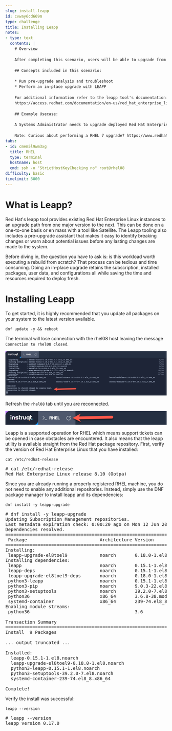 ```yaml
---
slug: install-leapp
id: cvway6cd669m
type: challenge
title: Installing Leapp
notes:
- type: text
  contents: |
    # Overview

    After completing this scenario, users will be able to upgrade from one major version of Red Hat Enterprise Linux 8 to 9.latest

    ## Concepts included in this scenario:

    * Run pre-upgrade analysis and troubleshoot
    * Perform an in-place upgrade with LEAPP

    For additional information refer to the leapp tool's documentation:
    https://access.redhat.com/documentation/en-us/red_hat_enterprise_linux/9/html/upgrading_from_rhel_8_to_rhel_9/index

    ## Example Usecase:

    A Systems Administrator needs to upgrade deployed Red Hat Enterprise Linux servers from their current version to the next major version to take advantage of a longer lifecycle and new features without needing to perform a clean install.

    Note: Curious about performing a RHEL 7 upgrade? https://www.redhat.com/en/interactive-labs/perform-in-place-upgrade-with-leapp
tabs:
- id: cmem5l9wm3xg
  title: RHEL
  type: terminal
  hostname: host
  cmd: ssh -o "StrictHostKeyChecking no" root@rhel08
difficulty: basic
timelimit: 3000
---
```

What is Leapp?
===

Red Hat's leapp tool provides existing Red Hat Enterprise Linux instances to an upgrade path from one major version to the next. This can be done on a one-to-one basis or en mass with a tool like Satellite. The Leapp tooling also includes a pre-upgrade assistant that makes it easy to identify breaking changes or warn about potential issues before any lasting changes are made to the system.

Before diving in, the question you have to ask is: is this workload worth executing a rebuild from scratch? That process can be tedious and time consuming. Doing an in-place upgrade retains the subscription, installed packages, user data, and configurations all while saving the time and resources required to deploy fresh.

Installing Leapp
===

To get started, it is highly recommended that you update all packages on your system to the latest version available.

```bash,run
dnf update -y && reboot
```

The terminal will lose connection with the rhel08 host leaving the message `Connection to rhel08 closed`.

![exited](../assets/exited.png)

Refresh the `rhel08` tab until you are reconnected.

![refresh](../assets/refreshbutton.png)

Leapp is a supported operation for RHEL which means support tickets can be opened in case obstacles are encountered. It also means that the leapp utility is available straight from the Red Hat package repository. First, verify the version of Red Hat Enterprise Linux that you have installed:

```bash,run
cat /etc/redhat-release
```

<pre class=file>
# cat /etc/redhat-release
Red Hat Enterprise Linux release 8.10 (Ootpa)
</pre>

Since you are already running a properly registered RHEL machine, you do not need to enable any additional repositories. Instead, simply use the DNF package manager to install leapp and its dependencies:

```bash,run
dnf install -y leapp-upgrade
```

<pre class=file>
# dnf install -y leapp-upgrade
Updating Subscription Management repositories.
Last metadata expiration check: 0:00:20 ago on Mon 12 Jun 2023 12:31:30 PM EDT.
Dependencies resolved.
============================================================================================================================================
 Package                           Architecture Version                                        Repository                              Size
============================================================================================================================================
Installing:
 leapp-upgrade-el8toel9            noarch       0.18.0-1.el8                                   rhel-8-for-x86_64-appstream-rpms       829 k
Installing dependencies:
 leapp                             noarch       0.15.1-1.el8                                   rhel-8-for-x86_64-appstream-rpms        33 k
 leapp-deps                        noarch       0.15.1-1.el8                                   rhel-8-for-x86_64-appstream-rpms        15 k
 leapp-upgrade-el8toel9-deps       noarch       0.18.0-1.el8                                   rhel-8-for-x86_64-appstream-rpms        35 k
 python3-leapp                     noarch       0.15.1-1.el8                                   rhel-8-for-x86_64-appstream-rpms       178 k
 python3-pip                       noarch       9.0.3-22.el8                                   rhel-8-for-x86_64-appstream-rpms        20 k -Junn-23
 python3-setuptools                noarch       39.2.0-7.el8                                   rhel-8-for-x86_64-baseos-rpms          163 k
 python36                          x86_64       3.6.8-38.module+el8.5.0+12207+5c5719bc         rhel-8-for-x86_64-appstream-rpms        19 k
 systemd-container                 x86_64       239-74.el8_8                                   rhel-8-for-x86_64-baseos-rpms          772 k
Enabling module streams:
 python36                                       3.6

Transaction Summary
============================================================================================================================================
Install  9 Packages

... output truncated ...

Installed:
  leapp-0.15.1-1.el8.noarch                                      leapp-deps-0.15.1-1.el8.noarch
  leapp-upgrade-el8toel9-0.18.0-1.el8.noarch                     leapp-upgrade-el8toel9-deps-0.18.0-1.el8.noarch
  python3-leapp-0.15.1-1.el8.noarch                              python3-pip-9.0.3-22.el8.noarch
  python3-setuptools-39.2.0-7.el8.noarch                         python36-3.6.8-38.module+el8.5.0+12207+5c5719bc.x86_64
  systemd-container-239-74.el8_8.x86_64

Complete!
</pre>

Verify the install was successful:

```bash,run
leapp --version
```

<pre class=file>
# leapp --version
leapp version 0.17.0
</pre>